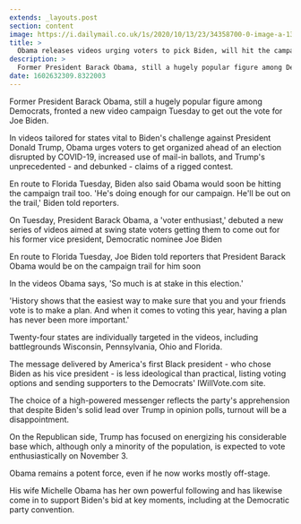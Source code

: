 ```yaml
--- 
extends: _layouts.post 
section: content 
image: https://i.dailymail.co.uk/1s/2020/10/13/23/34358700-0-image-a-13_1602626533965.jpg 
title: > 
  Obama releases videos urging voters to pick Biden, will hit the campaign trail soon 
description: > 
  Former President Barack Obama, still a hugely popular figure among Democrats, fronted a new video campaign Tuesday to get out the vote for Joe Biden.In videos tailored for states vital to Biden's challenge against President Donald Trump, Obama urges voters to get organized ahead of an election disrupted by COVID-19, increased use of mail-in ballots, and Trump's unprecedented - and debunked - claims of a rigged contest.En route to Florida Tuesday, Biden also said Obama would soon be hitting the campaign trail too.He'll be out on the trail,' Biden told reporters.'History shows that the easiest way to make sure that you and your friends vote is to make a plan. 
date: 1602632309.8322003 
--- 
```

Former President Barack Obama, still a hugely popular figure among Democrats, fronted a new video campaign Tuesday to get out the vote for Joe Biden.

In videos tailored for states vital to Biden's challenge against President Donald Trump, Obama urges voters to get organized ahead of an election disrupted by COVID-19, increased use of mail-in ballots, and Trump's unprecedented - and debunked - claims of a rigged contest.

En route to Florida Tuesday, Biden also said Obama would soon be hitting the campaign trail too. 'He's doing enough for our campaign. He'll be out on the trail,' Biden told reporters.

On Tuesday, President Barack Obama, a 'voter enthusiast,' debuted a new series of videos aimed at swing state voters getting them to come out for his former vice president, Democratic nominee Joe Biden

En route to Florida Tuesday, Joe Biden told reporters that President Barack Obama would be on the campaign trail for him soon

In the videos Obama says, 'So much is at stake in this election.'

'History shows that the easiest way to make sure that you and your friends vote is to make a plan. And when it comes to voting this year, having a plan has never been more important.'

Twenty-four states are individually targeted in the videos, including battlegrounds Wisconsin, Pennsylvania, Ohio and Florida.

The message delivered by America's first Black president - who chose Biden as his vice president - is less ideological than practical, listing voting options and sending supporters to the Democrats' IWillVote.com site.

The choice of a high-powered messenger reflects the party's apprehension that despite Biden's solid lead over Trump in opinion polls, turnout will be a disappointment.

On the Republican side, Trump has focused on energizing his considerable base which, although only a minority of the population, is expected to vote enthusiastically on November 3.

Obama remains a potent force, even if he now works mostly off-stage.

His wife Michelle Obama has her own powerful following and has likewise come in to support Biden's bid at key moments, including at the Democratic party convention.